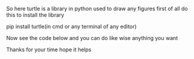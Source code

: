So here turtle is a library in python used to draw any figures 
first of all do this to install the library 

pip install turtle(in cmd or any terminal of any editor)

Now see the code below and you can do like wise anything you want 

Thanks for your time hope it helps
